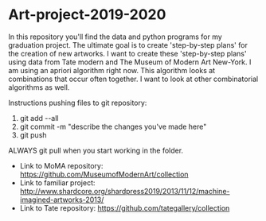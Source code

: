 # Art-project-2019-2020
In this repository you'll find the data and python programs for my graduation project.
The ultimate goal is to create 'step-by-step plans' for the creation of new artworks.
I want to create these 'step-by-step plans' using data from Tate modern and The Museum of Modern Art New-York.
I am using an apriori algorithm right now. This algorithm looks at combinations that occur often together.
I want to look at other combinatorial algorithms as well.


Instructions pushing files to git repository:

1. git add --all
2. git commit -m "describe the changes you've made here"
3. git push

ALWAYS git pull when you start working in the folder.

- Link to MoMA repository: https://github.com/MuseumofModernArt/collection
- Link to familiar project: http://www.shardcore.org/shardpress2019/2013/11/12/machine-imagined-artworks-2013/
- Link to Tate repository: https://github.com/tategallery/collection
